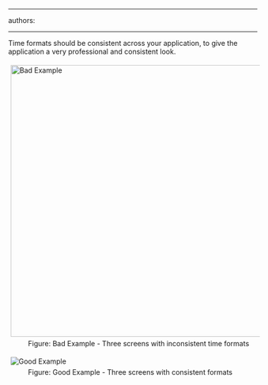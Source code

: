 

---
authors:

---




<span class='intro'> <p>Time formats should be consistent across your application, to give the 
                    application a very professional and consistent look.</p> </span>

<dl class="badImage"><dt> 
      <img alt="Bad Example" src="http&#58;//www.ssw.com.au/ssw/Standards/Rules/Images/BadExampleTP.gif" style="margin&#58;5px;width&#58;550px;" />
   </dt><dd> Figure&#58; Bad Example - Three screens with inconsistent time formats</dd></dl><dl class="goodImage"><dt> 
      <img alt="Good Example" src="http&#58;//www.ssw.com.au/ssw/Standards/Rules/Images/GoodExampleTP.gif" style="margin&#58;5px;" />
   </dt><dd> Figure&#58; Good Example - Three screens with consistent formats</dd></dl>


